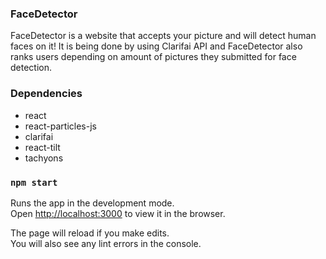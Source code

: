 ### FaceDetector
FaceDetector is a website that accepts your picture and will detect human faces on it! It is being done by using Clarifai API and 
FaceDetector also ranks users depending on amount of pictures they submitted for face detection.

### Dependencies
* react
* react-particles-js
* clarifai
* react-tilt
* tachyons

### `npm start`

Runs the app in the development mode.<br />
Open [http://localhost:3000](http://localhost:3000) to view it in the browser.

The page will reload if you make edits.<br />
You will also see any lint errors in the console.
